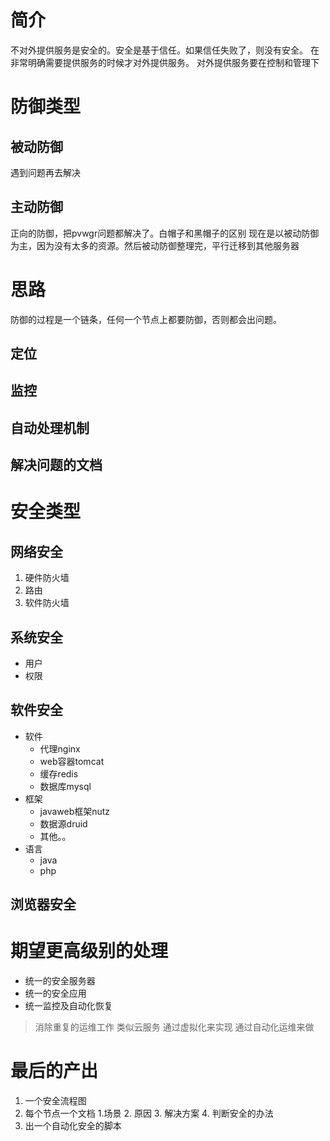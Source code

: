 # 简介
不对外提供服务是安全的。安全是基于信任。如果信任失败了，则没有安全。
在非常明确需要提供服务的时候才对外提供服务。
对外提供服务要在控制和管理下
# 防御类型
## 被动防御
遇到问题再去解决
## 主动防御
正向的防御，把pvwgr问题都解决了。白帽子和黑帽子的区别
现在是以被动防御为主，因为没有太多的资源。然后被动防御整理完，平行迁移到其他服务器
# 思路
防御的过程是一个链条，任何一个节点上都要防御，否则都会出问题。
## 定位
## 监控
## 自动处理机制
## 解决问题的文档
# 安全类型
## 网络安全
1. 硬件防火墙
2. 路由
3. 软件防火墙


## 系统安全
* 用户
* 权限



## 软件安全
* 软件
  * 代理nginx
  * web容器tomcat
  * 缓存redis
  * 数据库mysql	
* 框架
  * javaweb框架nutz
  * 数据源druid
  * 其他。。
* 语言
  * java
  * php



## 浏览器安全

# 期望更高级别的处理
* 统一的安全服务器
* 统一的安全应用
* 统一监控及自动化恢复

> 消除重复的运维工作
> 类似云服务
> 通过虚拟化来实现
> 通过自动化运维来做

# 最后的产出
1. 一个安全流程图
2. 每个节点一个文档
   1.场景
   2. 原因
   3. 解决方案
   4. 判断安全的办法
3. 出一个自动化安全的脚本

